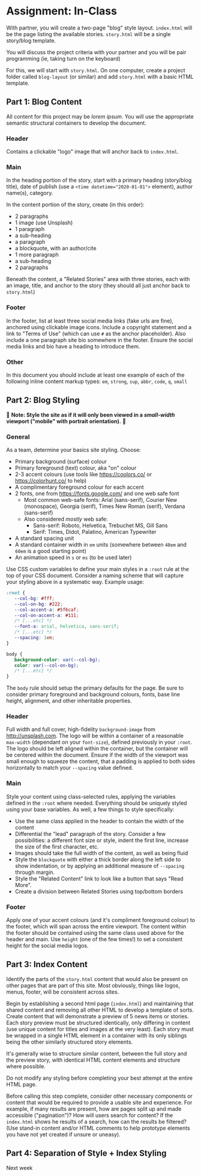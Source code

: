 # Assignment: In-Class

With partner, you will create a two-page "blog" style layout. `index.html` will be the page listing the available stories. `story.html` will be a single story/blog template. 

You will discuss the project criteria with your partner and you will be pair programming (ie, taking turn on the keyboard)

For this, we will start with `story.html`. On one computer, create a project folder called `blog-layout` (or similar) and add `story.html` with a basic HTML template. 

## Part 1: Blog Content

All content for this project may be _lorem ipsum_. You will use the appropriate semantic structural containers to develop the document.


### Header 

Contains a clickable "logo" image that will anchor back to `index.html`. 

### Main

In the heading portion of the story, start with a primary heading (story/blog title), date of publish (use a `<time datetime="2020-01-01">` element), author name(s), category.

In the content portion of the story, create (in this order):
- 2 paragraphs
- 1 image (use Unsplash)
- 1 paragraph
- a sub-heading
- a paragraph
- a blockquote, with an author/cite
- 1 more paragraph
- a sub-heading
- 2 paragraphs

Beneath the content, a "Related Stories" area with three stories, each with an image, title, and anchor to the story (they should all just anchor back to `story.html`)

### Footer

In the footer, list at least three social media links (fake urls are fine), anchored using clickable image icons. Include a copyright statement and a link to "Terms of Use" (which can use `#` as the anchor placeholder). Also include a one paragraph site bio somewhere in the footer. Ensure the social media links and bio have a heading to introduce them.

### Other

In this document you should include at least one example of each of the following inline content markup types: `em`, `strong`, `sup`, `abbr`, `code`, `q`, `small`


## Part 2: Blog Styling

🚨 **Note: Style the site as if it will only been viewed in a *small-width* viewport ("mobile" with portrait orientation).** 🚨

### General

As a team, determine your basics site styling. Choose:
- Primary background (surface) colour
- Primary foreground (text) colour, aka "on" colour
- 2-3 accent colours (use tools like <https://coolors.co/> or <https://colorhunt.co/> to help)
- A complimentary foreground colour for each accent
- 2 fonts, one from <https://fonts.google.com/> and one web safe font 
  - Most common web-safe fonts: Arial (sans-serif), Courier New (monospace), Georgia (serif), Times New Roman (serif), Verdana (sans-serif)
  - Also considered _mostly_ web safe: 
    - Sans-serif: Roboto, Helvetica, Trebuchet MS, Gill Sans
    - Serif: Times, Didot, Palatino, American Typewriter
- A standard spacing unit
- A standard container width in `em` units (somewhere between `40em` and `60em` is a good starting point)
- An animation speed in `s` or `ms` (to be used later)

Use CSS custom variables to define your main styles in a `:root` rule at the top of your CSS document. Consider a naming scheme that will capture your styling above in a systematic way. Example usage:

```css
:root {
   --col-bg: #fff;
   --col-on-bg: #222;
   --col-accent-a: #5f6caf;
   --col-on-accent-a: #111;
   /* [...etc] */
   --font-a: arial, helvetica, sans-serif;
   /* [...etc] */
   --spacing: 1em;
}

body {
   background-color: var(--col-bg);
   color: var(--col-on-bg);
   /* [...etc] */
}
```

The `body` rule should setup the primary defaults for the page. Be sure to consider primary foreground and background colours, fonts, base line height, alignment, and other inheritable properties.

### Header

Full width and full cover, high-fidelity `background-image` from <http://unsplash.com>. The logo will be within a container of a reasonable `max-width` (dependant on your `font-size`), defined previously in your `:root`. The logo should be left aligned within the container, but the container will be centered within the document. Ensure if the width of the viewport was small enough to squeeze the content, that a padding is applied to both sides horizontally to match your `--spacing` value defined.

### Main

Style your content using class-selected rules, applying the variables defined in the `:root` where needed. Everything should be uniquely styled using your base variables. As well, a few things to style specifically:

- Use the same class applied in the header to contain the width of the content
- Differential the "lead" paragraph of the story. Consider a few possibilities: a different font size or style, indent the first line, increase the size of the first character, etc.
- Images should take the full width of the content, as well as being fluid
- Style the `blockquote` with either a thick border along the left side to show indentation, or by applying an additional measure of `--spacing` through margin.
- Style the "Related Content" link to look like a button that says "Read More".
- Create a division between Related Stories using top/bottom borders

### Footer

Apply one of your accent colours (and it's compliment foreground colour) to the footer, which will span across the entire viewport. The content within the footer should be contained using the same class used above for the header and main. Use `height` (one of the few times!) to set a consistent height for the social media logos.


## Part 3: Index Content

Identify the parts of the `story.html` content that would also be present on other pages that are part of this site. Most obviously, things like logos, menus, footer, will be consistent across sites. 

Begin by establishing a second html page (`index.html`) and maintaining that shared content and removing all other HTML to develop a template of sorts. Create content that will demonstrate a preview of 5 news items or stories. Each story preview must be structured identically, only differing in content (use unique content for titles and images at the very least). Each story must be wrapped in a single HTML element in a container with its only siblings being the other similarly structured story elements.

It's generally wise to structure similar content, between the full story and the preview story, with identical HTML content elements and structure where possible.

Do not modify any styling before completing your best attempt at the entire HTML page.

Before calling this step complete, consider other necessary components or content that would be required to provide a usable site and experience. For example, if many results are present, how are pages split up and made accessible ("pagination")? How will users search for content? If the `index.html` shows he results of a search, how can the results be filtered? (Use stand-in content and/or HTML comments to help prototype elements you have not yet created if unsure or uneasy).

## Part 4: Separation of Style + Index Styling

Next week



